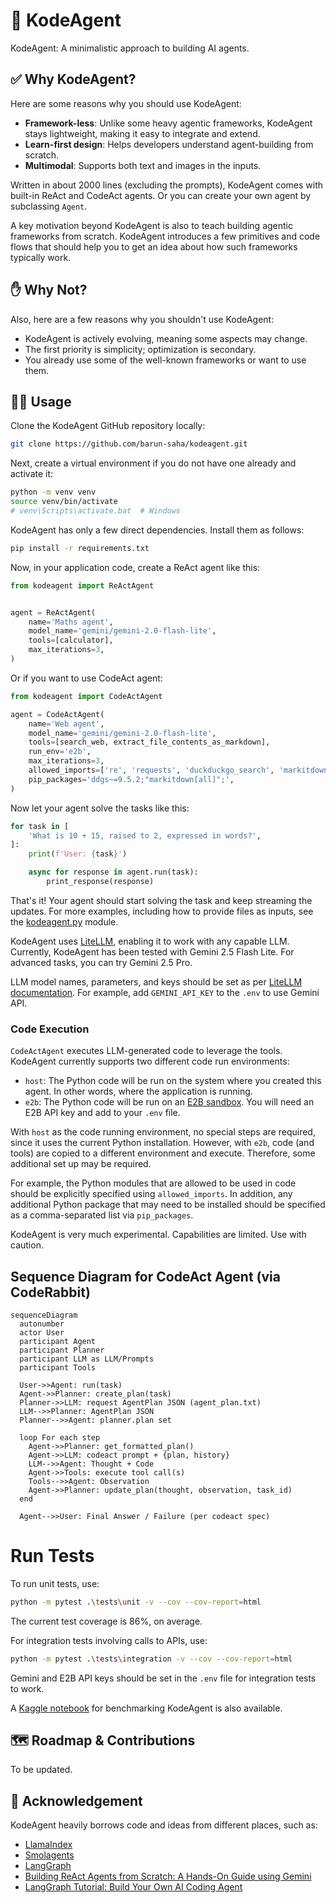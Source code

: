 # 🤖 KodeAgent

KodeAgent: A minimalistic approach to building AI agents.


## ✅ Why KodeAgent?

Here are some reasons why you should use KodeAgent:

- **Framework-less**: Unlike some heavy agentic frameworks, KodeAgent stays lightweight, making it easy to integrate and extend.
- **Learn-first design**: Helps developers understand agent-building from scratch.
- **Multimodal**: Supports both text and images in the inputs. 

Written in about 2000 lines (excluding the prompts), KodeAgent comes with built-in ReAct and CodeAct agents. Or you can create your own agent by subclassing `Agent`.

A key motivation beyond KodeAgent is also to teach building agentic frameworks from scratch. KodeAgent introduces a few primitives and code flows that should help you to get an idea about how such frameworks typically work. 


## ✋ Why Not?

Also, here are a few reasons why you shouldn't use KodeAgent:

- KodeAgent is actively evolving, meaning some aspects may change.
- The first priority is simplicity; optimization is secondary.
- You already use some of the well-known frameworks or want to use them.


## 👨‍💻 Usage

Clone the KodeAgent GitHub repository locally:
```bash
git clone https://github.com/barun-saha/kodeagent.git
```

Next, create a virtual environment if you do not have one already and activate it:
```bash
python -m venv venv
source venv/bin/activate
# venv\Scripts\activate.bat  # Windows
```

KodeAgent has only a few direct dependencies. Install them as follows:
```bash
pip install -r requirements.txt
```

Now, in your application code, create a ReAct agent like this:
```python
from kodeagent import ReActAgent


agent = ReActAgent(
    name='Maths agent',
    model_name='gemini/gemini-2.0-flash-lite',
    tools=[calculator],
    max_iterations=3,
)
```

Or if you want to use CodeAct agent:

```python
from kodeagent import CodeActAgent

agent = CodeActAgent(
    name='Web agent',
    model_name='gemini/gemini-2.0-flash-lite',
    tools=[search_web, extract_file_contents_as_markdown],
    run_env='e2b',
    max_iterations=3,
    allowed_imports=['re', 'requests', 'duckduckgo_search', 'markitdown'],
    pip_packages='ddgs~=9.5.2;"markitdown[all]";',
)
```

Now let your agent solve the tasks like this:
```python
for task in [
    'What is 10 + 15, raised to 2, expressed in words?',
]:
    print(f'User: {task}')

    async for response in agent.run(task):
        print_response(response)
```

That's it! Your agent should start solving the task and keep streaming the updates. For more examples, including how to provide files as inputs, see the [kodeagent.py](kodeagent.py) module.

KodeAgent uses [LiteLLM](https://github.com/BerriAI/litellm), enabling it to work with any capable LLM. Currently, KodeAgent has been tested with Gemini 2.5 Flash Lite. For advanced tasks, you can try Gemini 2.5 Pro.

LLM model names, parameters, and keys should be set as per [LiteLLM documentation](https://docs.litellm.ai/docs/set_keys). For example, add `GEMINI_API_KEY` to the `.env` to use Gemini API.

### Code Execution

`CodeActAgent` executes LLM-generated code to leverage the tools. KodeAgent currently supports two different code run environments:
- `host`: The Python code will be run on the system where you created this agent. In other words, where the application is running.
- `e2b`:  The Python code will be run on an [E2B sandbox](https://e2b.dev/). You will need an E2B API key and add to your `.env` file.

With `host` as the code running environment, no special steps are required, since it uses the current Python installation. However, with `e2b`, code (and tools) are copied to a different environment and execute. Therefore, some additional set up may be required.

For example, the Python modules that are allowed to be used in code should be explicitly specified using `allowed_imports`. In addition, any additional Python package that may need to be installed should be specified as a comma-separated list via `pip_packages`.  

KodeAgent is very much experimental. Capabilities are limited. Use with caution.


## Sequence Diagram for CodeAct Agent (via CodeRabbit)
```mermaid
sequenceDiagram
  autonumber
  actor User
  participant Agent
  participant Planner
  participant LLM as LLM/Prompts
  participant Tools

  User->>Agent: run(task)
  Agent->>Planner: create_plan(task)
  Planner->>LLM: request AgentPlan JSON (agent_plan.txt)
  LLM-->>Planner: AgentPlan JSON
  Planner-->>Agent: planner.plan set

  loop For each step
    Agent->>Planner: get_formatted_plan()
    Agent->>LLM: codeact prompt + {plan, history}
    LLM-->>Agent: Thought + Code
    Agent->>Tools: execute tool call(s)
    Tools-->>Agent: Observation
    Agent->>Planner: update_plan(thought, observation, task_id)
  end

  Agent-->>User: Final Answer / Failure (per codeact spec)
```


# Run Tests

To run unit tests, use:
```bash
python -m pytest .\tests\unit -v --cov --cov-report=html
```

The current test coverage is 86%, on average.

For integration tests involving calls to APIs, use:
```bash
python -m pytest .\tests\integration -v --cov --cov-report=html
```

Gemini and E2B API keys should be set in the `.env` file for integration tests to work.

A [Kaggle notebook](https://www.kaggle.com/code/barunsaha/kodeagent-benchmark/) for benchmarking KodeAgent is also available.


## 🗺️ Roadmap & Contributions

To be updated.


## 🙏 Acknowledgement

KodeAgent heavily borrows code and ideas from different places, such as:
- [LlamaIndex](https://docs.llamaindex.ai/en/stable/examples/agent/react_agent/)
- [Smolagents](https://github.com/huggingface/smolagents/tree/main)
- [LangGraph](https://github.com/langchain-ai/langgraph)
- [Building ReAct Agents from Scratch: A Hands-On Guide using Gemini](https://medium.com/google-cloud/building-react-agents-from-scratch-a-hands-on-guide-using-gemini-ffe4621d90ae)
- [LangGraph Tutorial: Build Your Own AI Coding Agent](https://medium.com/@mariumaslam499/build-your-own-ai-coding-agent-with-langgraph-040644343e73)
